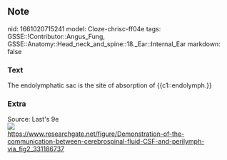 ## Note
nid: 1661020715241
model: Cloze-chrisc-ff04e
tags: GSSE::!Contributor::Angus_Fung, GSSE::Anatomy::Head_neck_and_spine::18._Ear::Internal_Ear
markdown: false

### Text
The endolymphatic sac is the site of absorption of {{c1::endolymph.}}

### Extra
<div>
  <div>
    Source: Last's 9e
  </div>
  <div><img src= 
  "Demonstration-of-the-communication-between-cerebrospinal-fluid-CSF-and-perilymph-via.png"></div>
  <div>
    <a href= 
    "https://www.researchgate.net/figure/Demonstration-of-the-communication-between-cerebrospinal-fluid-CSF-and-perilymph-via_fig2_331186737">
    https://www.researchgate.net/figure/Demonstration-of-the-communication-between-cerebrospinal-fluid-CSF-and-perilymph-via_fig2_331186737</a>
  </div>
</div>
